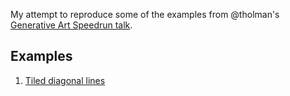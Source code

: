 My attempt to reproduce some of the examples from
@tholman's [Generative Art Speedrun talk](https://www.youtube.com/watch?v=4Se0_w0ISYk).

## Examples

1. [Tiled diagonal lines](01-lines-tiled/)
